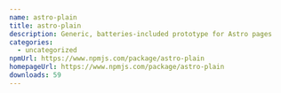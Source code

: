 ```yaml
---
name: astro-plain
title: astro-plain
description: Generic, batteries-included prototype for Astro pages
categories:
  - uncategorized
npmUrl: https://www.npmjs.com/package/astro-plain
homepageUrl: https://www.npmjs.com/package/astro-plain
downloads: 59
---
```

